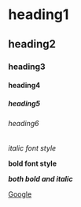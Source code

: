 # heading1
## heading2
### heading3
#### heading4
##### heading5
###### heading6

*italic font style*

**bold font style**

***both bold and italic***

[Google](https://www.google.com/)
